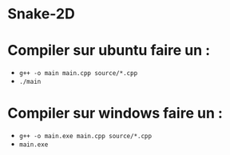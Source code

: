 # Snake-2D

# Compiler sur ubuntu faire un :
* ```g++ -o main main.cpp source/*.cpp```
* ```./main```

# Compiler sur windows faire un :
* ```g++ -o main.exe main.cpp source/*.cpp```
* ```main.exe```